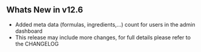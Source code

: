 Whats New in v12.6
--------------------------
- Added meta data (formulas, ingredients,...) count for users in the admin dashboard
- This release may include more changes, for full details please refer to the CHANGELOG
